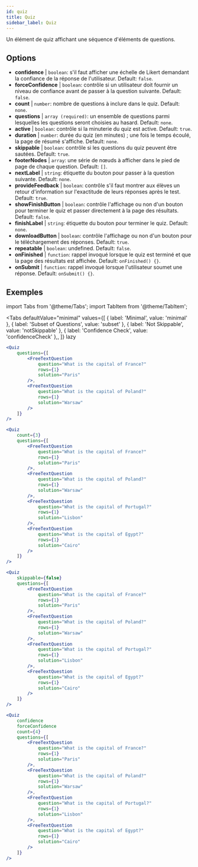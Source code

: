 ```yaml
---
id: quiz 
title: Quiz
sidebar_label: Quiz
---
```


Un élément de quiz affichant une séquence d'éléments de questions.

## Options

* __confidence__ | `boolean`: s'il faut afficher une échelle de Likert demandant la confiance de la réponse de l'utilisateur. Default: `false`.
* __forceConfidence__ | `boolean`: contrôle si un utilisateur doit fournir un niveau de confiance avant de passer à la question suivante. Default: `false`.
* __count__ | `number`: nombre de questions à inclure dans le quiz. Default: `none`.
* __questions__ | `array (required)`: un ensemble de questions parmi lesquelles les questions seront choisies au hasard. Default: `none`.
* __active__ | `boolean`: contrôle si la minuterie du quiz est active. Default: `true`.
* __duration__ | `number`: durée du quiz (en minutes) ; une fois le temps écoulé, la page de résumé s'affiche. Default: `none`.
* __skippable__ | `boolean`: contrôle si les questions du quiz peuvent être sautées. Default: `true`.
* __footerNodes__ | `array`: une série de nœuds à afficher dans le pied de page de chaque question. Default: `[]`.
* __nextLabel__ | `string`: étiquette du bouton pour passer à la question suivante. Default: `none`.
* __provideFeedback__ | `boolean`: contrôle s'il faut montrer aux élèves un retour d'information sur l'exactitude de leurs réponses après le test. Default: `true`.
* __showFinishButton__ | `boolean`: contrôle l'affichage ou non d'un bouton pour terminer le quiz et passer directement à la page des résultats. Default: `false`.
* __finishLabel__ | `string`: étiquette du bouton pour terminer le quiz. Default: `none`.
* __downloadButton__ | `boolean`: contrôle l'affichage ou non d'un bouton pour le téléchargement des réponses. Default: `true`.
* __repeatable__ | `boolean`: undefined. Default: `false`.
* __onFinished__ | `function`: rappel invoqué lorsque le quiz est terminé et que la page des résultats est affichée. Default: `onFinished() {}`.
* __onSubmit__ | `function`: rappel invoqué lorsque l'utilisateur soumet une réponse. Default: `onSubmit() {}`.


## Exemples

import Tabs from '@theme/Tabs';
import TabItem from '@theme/TabItem';

<Tabs
    defaultValue="minimal"
    values={[
        { label: 'Minimal', value: 'minimal' },
        { label: 'Subset of Questions', value: 'subset' },
        { label: 'Not Skippable', value: 'notSkippable' },
        { label: 'Confidence Check', value: 'confidenceCheck' },,
    ]}
    lazy
>

<TabItem value="minimal">

```jsx live
<Quiz
    questions={[
        <FreeTextQuestion 
            question="What is the capital of France?" 
            rows={1} 
            solution="Paris" 
        />,
        <FreeTextQuestion 
            question="What is the capital of Poland?" 
            rows={1} 
            solution="Warsaw" 
        />
    ]}
/>
```
</TabItem>

<TabItem value="subset">

```jsx live
<Quiz
    count={3}
    questions={[
        <FreeTextQuestion 
            question="What is the capital of France?" 
            rows={1} 
            solution="Paris" 
        />,
        <FreeTextQuestion 
            question="What is the capital of Poland?" 
            rows={1} 
            solution="Warsaw" 
        />,
        <FreeTextQuestion 
            question="What is the capital of Portugal?" 
            rows={1} 
            solution="Lisbon" 
        />,     
        <FreeTextQuestion 
            question="What is the capital of Egypt?" 
            rows={1} 
            solution="Cairo" 
        />
    ]}
/>
```
</TabItem>

<TabItem value="notSkippable" >

```jsx live
<Quiz
    skippable={false}
    questions={[
        <FreeTextQuestion 
            question="What is the capital of France?" 
            rows={1} 
            solution="Paris" 
        />,
        <FreeTextQuestion 
            question="What is the capital of Poland?" 
            rows={1} 
            solution="Warsaw" 
        />,
        <FreeTextQuestion 
            question="What is the capital of Portugal?" 
            rows={1} 
            solution="Lisbon" 
        />,     
        <FreeTextQuestion 
            question="What is the capital of Egypt?" 
            rows={1} 
            solution="Cairo" 
        />
    ]}
/>
```
</TabItem>

<TabItem value="confidenceCheck">

```jsx live
<Quiz
    confidence
    forceConfidence
    count={4}
    questions={[
        <FreeTextQuestion 
            question="What is the capital of France?" 
            rows={1} 
            solution="Paris" 
        />,
        <FreeTextQuestion 
            question="What is the capital of Poland?" 
            rows={1} 
            solution="Warsaw" 
        />,
        <FreeTextQuestion 
            question="What is the capital of Portugal?" 
            rows={1} 
            solution="Lisbon" 
        />,     
        <FreeTextQuestion 
            question="What is the capital of Egypt?" 
            rows={1} 
            solution="Cairo" 
        />
    ]}
/>
```
</TabItem>

</Tabs>
